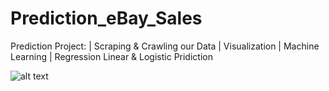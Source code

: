 # Prediction_eBay_Sales
Prediction Project: | Scraping &amp; Crawling our Data | Visualization | Machine Learning | Regression Linear &amp; Logistic Pridiction


![alt text](https://www.israelhayom.co.il/sites/default/files/styles/566x349/public/images/articles/2020/06/23/15929309003096_b.jpg)
